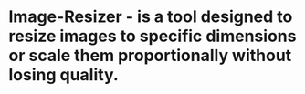 # Image-Resizer - is a tool designed to resize images to specific dimensions or scale them proportionally without losing quality.
